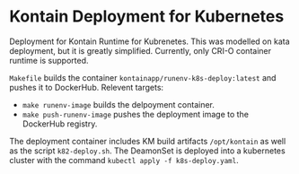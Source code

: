 # Kontain Deployment for Kubernetes

Deployment for Kontain Runtime for Kubrenetes. This was modelled on kata deployment, but it is greatly simplified.
Currently, only CRI-O container runtime is supported.

`Makefile` builds the container `kontainapp/runenv-k8s-deploy:latest` and pushes it to DockerHub. Relevent targets:
* `make runenv-image` builds the delpoyment container.
* `make push-runenv-image` pushes the deployment image to the DockerHub registry.

The deployment container includes  KM build artifacts `/opt/kontain` as well as the script `k82-deploy.sh`. The DeamonSet is deployed
into a kubernetes cluster with the command `kubectl apply -f k8s-deploy.yaml`.
